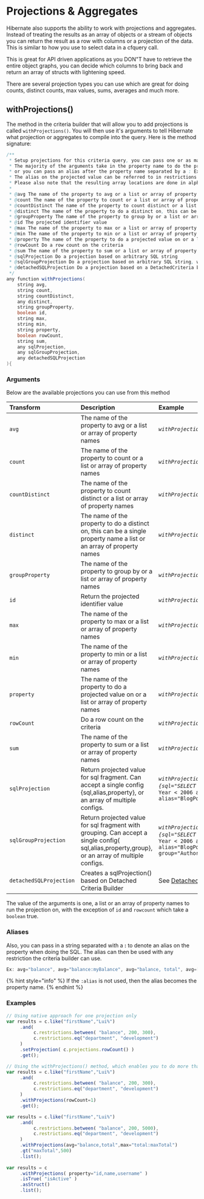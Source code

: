 # Projections & Aggregates

Hibernate also supports the ability to work with projections and aggregates.  Instead of treating the results as an array of objects or a stream of objects you can return the result as a row with columns or a projection of the data.  This is similar to how you use to select data in a cfquery call.

This is great for API driven applications as you DON"T have to retrieve the entire object graphs, you can decide which columns to bring back and return an array of structs with lightening speed.

There are several projection types you can use which are great for doing counts, distinct counts, max values, sums, averages and much more. 

## withProjections\(\)

The method in the criteria builder that will allow you to add projections is called `withProjections()`.  You will then use it's arguments to tell Hibernate what projection or aggregates to compile into the query.  Here is the method signature:

```java
/**
 * Setup projections for this criteria query, you can pass one or as many projection arguments as you like.
 * The majority of the arguments take in the property name to do the projection on, which will also use that as the alias for the column
 * or you can pass an alias after the property name separated by a : Ex: projections(avg="balance:avgBalance")
 * The alias on the projected value can be referred to in restrictions or orderings.
 * Please also note that the resulting array locations are done in alphabetical order of the arguments.
 *
 * @avg The name of the property to avg or a list or array of property names
 * @count The name of the property to count or a list or array of property names
 * @countDistinct The name of the property to count distinct or a list or array of property names
 * @distinct The name of the property to do a distinct on, this can be a single property name a list or an array of property names
 * @groupProperty The name of the property to group by or a list or array of property names
 * @id The projected identifier value
 * @max The name of the property to max or a list or array of property names
 * @min The name of the property to min or a list or array of property names
 * @property The name of the property to do a projected value on or a list or array of property names
 * @rowCount Do a row count on the criteria
 * @sum The name of the property to sum or a list or array of property names
 * @sqlProjection Do a projection based on arbitrary SQL string
 * @sqlGroupProjection Do a projection based on arbitrary SQL string, with grouping
 * @detachedSQLProjection Do a projection based on a DetachedCriteria builder config
 */
any function withProjections(
	string avg,
	string count,
	string countDistinct,
	any distinct,
	string groupProperty,
	boolean id,
	string max,
	string min,
	string property,
	boolean rowCount,
	string sum,
	any sqlProjection,
	any sqlGroupProjection,
	any detachedSQLProjection
){
```

### Arguments

Below are the available projections you can use from this method

| Transform | Description | Example |
| :--- | :--- | :--- |
| `avg` | The name of the property to avg or a list or array of property names | _`withProjections(avg="salary")`_ |
| `count` | The name of the property to count or a list or array of property names | _`withProjections(count="comments")`_ |
| `countDistinct` | The name of the property to count distinct or a list or array of property names | _`withProjections(countDistinct="email")`_ |
| `distinct` | The name of the property to do a distinct on, this can be a single property name a list or an array of property names | _`withProjections(distinct="email")`_ |
| `groupProperty` | The name of the property to group by or a list or array of property names | _`withProjections(groupproperty="lastName")`_ |
| `id` | Return the projected identifier value | _`withProjections(id=true)`_ |
| `max` | The name of the property to max or a list or array of property names | _`withProjections(max="lastLogin")`_ |
| `min` | The name of the property to min or a list or array of property names | _`withProjections(min="cid")`_ |
| `property` | The name of the property to do a projected value on or a list or array of property names | _`withProjections(property="firstname")`_ |
| `rowCount` | Do a row count on the criteria | _`withProjections(rowcount=true)`_ |
| `sum` | The name of the property to sum or a list or array of property names | _`withProjections(sum="balance")`_ |
| `sqlProjection` | Return projected value for sql fragment. Can accept a single config {sql,alias,property}, or an array of multiple configs. | _`withProjections(sqlProjection={sql="SELECT count(`_  `) from blog where Year < 2006 and Author={alias}.Author",  alias="BlogPosts",  property="Author" })*` |
| `sqlGroupProjection` | Return projected value for sql fragment with grouping. Can accept a single config\( sql,alias,property,group}, or an array of multiple configs. | _`withProjections(sqlGroupProjection={sql="SELECT count(`_  `) from blog where Year < 2006 and Author={alias}.Author",  alias="BlogPosts",  property="Author",  group="Author" })*` |
| `detachedSQLProjection` | Creates a sqlProjection\(\) based on Detached Criteria Builder | See [Detached Criteria Builder](https://github.com/ColdBox/cbox-cborm/wiki/ORM-Detached-Criteria-Builder) |

The value of the arguments is one, a list or an array of property names to run the projection on, with the exception of `id` and `rowcount` which take a `boolean` true. 

### Aliases

Also, you can pass in a string separated with a **:** to denote an alias on the property when doing the SQL. The alias can then be used with any restriction the criteria builder can use.

```javascript
Ex: avg="balance", avg="balance:myBalance", avg="balance, total", avg=["balance","total"]
```

{% hint style="info" %}
If the `:alias` is not used, then the alias becomes the property name.
{% endhint %}

### Examples

```javascript
// Using native approach for one projection only
var results = c.like("firstName","Lui%")
     .and( 
          c.restrictions.between( "balance", 200, 300),
          c.restrictions.eq("department", "development")
     )
     .setProjection( c.projections.rowCount() )
     .get();

// Using the withProjections() method, which enables you to do more than 1 projection
var results = c.like("firstName","Lui%")
     .and( 
          c.restrictions.between( "balance", 200, 300),
          c.restrictions.eq("department", "development")
     )
     .withProjections(rowCount=1)
     .get();

var results = c.like("firstName","Lui%")
     .and( 
          c.restrictions.between( "balance", 200, 5000),
          c.restrictions.eq("department", "development")
     )
     .withProjections(avg="balance,total",max="total:maxTotal")
     .gt("maxTotal",500)
     .list();
     
var results = c
     .withProjections( property="id,name,username" )
     .isTrue( "isActive" )
     .asStruct()
     .list();
```

